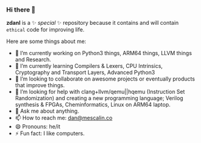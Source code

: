 ### Hi there 👋

**zdanl** is a ✨ _special_ ✨ repository because it contains and will contain `ethical` code for improving life.

Here are some things about me:

- 🔭 I’m currently working on Python3 things, ARM64 things, LLVM things and Research.
- 🌱 I’m currently learning Compilers & Lexers, CPU Intrinsics, Cryptography and Transport Layers, Advanced Python3
- 👯 I’m looking to collaborate on awesome projects or eventually products that improve things.
- 🤔 I’m looking for help with clang+llvm/qemu||hqemu (Instruction Set Randomization) and creating a new programming language; Verilog synthesis & FPGAs, Cheminformatics, Linux on ARM64 laptop.
- 💬 Ask me about anything.
- 📫 How to reach me: dan@mescalin.co
- 😄 Pronouns: he/it
- ⚡ Fun fact: I like computers.

